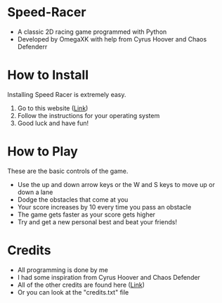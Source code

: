 # Speed-Racer
- A classic 2D racing game programmed with Python
- Developed by OmegaXK with help from Cyrus Hoover and Chaos Defenderr

# How to Install
Installing Speed Racer is extremely easy.
1. Go to this website (<a href='https://speedracer.pythonanywhere.com/download' target='_blank'>Link</a>)
2. Follow the instructions for your operating system
3. Good luck and have fun!

# How to Play
These are the basic controls of the game.
- Use the up and down arrow keys or the W and S keys to move up or down a lane
- Dodge the obstacles that come at you
- Your score increases by 10 every time you pass an obstacle
- The game gets faster as your score gets higher
- Try and get a new personal best and beat your friends!

# Credits
- All programming is done by me
- I had some inspiration from Cyrus Hoover and Chaos Defender
- All of the other credits are found here (<a href='https://speedracer.pythonanywhere.com/credits' target='_blank'>Link</a>)
- Or you can look at the "credits.txt" file
